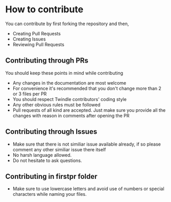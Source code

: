 # How to contribute

You can contribute by first forking the repository and then,
- Creating Pull Requests
- Creating Issues
- Reviewing Pull Requests

## Contributing through PRs

You should keep these points in mind while contributing
- Any changes in the documentation are most welcome
- For convenience it's recommended that you don't change more than 2 or 3 files per PR
- You should respect Twindle contributors' coding style
- Any other obvious rules must be followed
- Pull requests of all kind are accepted. Just make sure you provide all the changes with reason in comments after opening the PR


## Contributing through Issues

- Make sure that there is not similiar issue available already, if so please comment any other similiar issue there itself
- No harsh language allowed.
- Do not hesitate to ask questions.

## Contributing in firstpr folder

- Make sure to use lowercase letters and avoid use of numbers or special characters while naming your files.

